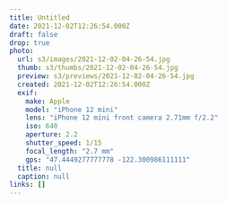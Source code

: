 ```yaml
---
title: Untitled
date: 2021-12-02T12:26:54.000Z
draft: false
drop: true
photo:
  url: s3/images/2021-12-02-04-26-54.jpg
  thumb: s3/thumbs/2021-12-02-04-26-54.jpg
  preview: s3/previews/2021-12-02-04-26-54.jpg
  created: 2021-12-02T12:26:54.000Z
  exif:
    make: Apple
    model: "iPhone 12 mini"
    lens: "iPhone 12 mini front camera 2.71mm f/2.2"
    iso: 640
    aperture: 2.2
    shutter_speed: 1/15
    focal_length: "2.7 mm"
    gps: "47.4449277777778 -122.300986111111"
  title: null
  caption: null
links: []
---
```

